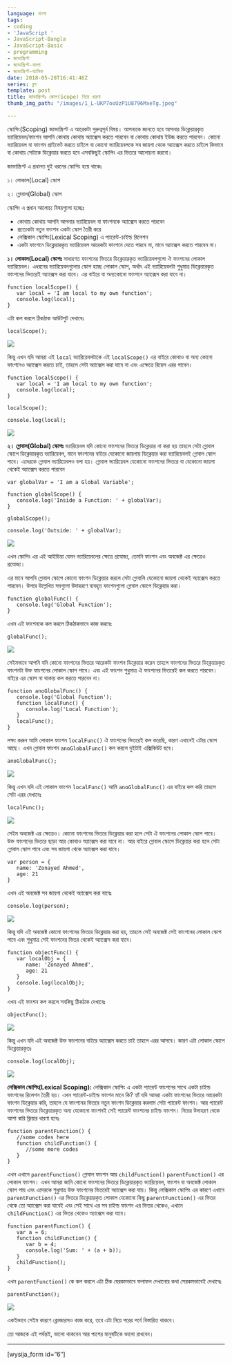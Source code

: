 ```yaml
---
language: বাংলা
tags:
- coding
- 'JavaScript '
- JavaScript-Bangla
- JavaScript-Basic
- programming
- জাভাস্ক্রিপ্ট
- জাভাস্ক্রিপ্ট-বাংলা
- জাভাস্ক্রিপ্ট-ব্যাসিক
date: 2018-05-28T16:41:46Z
series: ব্লগ
template: post
title: জাভাস্ক্রিপ্টঃ স্কোপ(Scope) নিয়ে ধারণা
thumb_img_path: "/images/1_L-UKP7ooUzP1U8796MxeTg.jpeg"

---
```

স্কোপিং(Scoping) জাভাস্ক্রিপ্ট এ আরেকটা গুরুত্বপূর্ন বিষয়। আপনাকে জানতে হবে আপনার ডিক্লেয়ারকৃত ভ্যারিয়েবল/ফাংশন আপনি কোথায় কোথায় অ্যাক্সেস করতে পারবেন বা কোথায় কোথায় ইউজ করতে পারবেন। কোনো ভ্যারিয়েবল বা ফাংশন প্রাইভেট করতে চাইলে বা কোনো ভ্যারিয়েবলকে সব জায়গা থেকে অ্যাক্সেস করতে চাইলে কিভাবে বা কোথায় সেটাকে ডিক্লেয়ার করতে হবে এসবকিছুই স্কোপিং এর ভিতরে আলোচনা করবো।

জাভাস্ক্রিপ্ট এ প্রধানত দুই ধরনের স্কোপিং হয়ে থাকেঃ

১। লোকাল(Local) স্কোপ

২। গ্লোবাল(Global) স্কোপ

স্কোপিং এ প্রধান আলোচ্য বিষয়গুলো হচ্ছেঃ

* কোথায় কোথায় আপনি আপনার ভ্যারিয়েবল বা ফাংশনকে অ্যাক্সেস করতে পারবেন
* প্রত্যেকটা নতুন ফাংশন একটা স্কোপ তৈরী করে
* লেক্সিকাল স্কোপিং(Lexical Scoping) এ প্যারেন্ট-চাইল্ড রিলেশন
* একটা ফাংশনে ডিক্লেয়ারকৃত ভ্যারিয়েবল আরেকটা ফাংশনে যেতে পারবে না, মানে অ্যাক্সেস করতে পারবেন না।

**১। লোকাল(Local) স্কোপঃ** সাধারণত ফাংশনের ভিতরে ডিক্লেয়ারকৃত ভ্যারিয়েবলগুলো ঐ ফাংশনের লোকাল ভ্যারিয়েবল। এধরনের ভ্যারিয়েবলগুলোর স্কোপ হচ্ছে লোকাল স্কোপ, অর্থাৎ এই ভ্যারিয়েবলটা শুধুমাত্র ডিক্লেয়ারকৃত ফাংশনের ভিতরেই অ্যাক্সেস করা যাবে। এর বাইরে বা অন্যকোনো ফাংশনে অ্যাক্সেস করা যাবে না।

    function localScope() {
       var local = 'I am local to my own function';
       console.log(local);
    }

এটা কল করলে ঠিকঠাক আউটপুট দেখাবেঃ

    localScope();

![](https://cdn-images-1.medium.com/max/800/1*9E7wEZGWnsAV0jP2GbKm_Q.png)

কিন্তু এখন যদি আমরা এই `local` ভ্যারিয়েবলটাকে এই `localScope()` এর বাইরে কোথাও বা অন্য কোনো ফাংশনেও অ্যাক্সেস করতে চাই, তাহলে সেটা অ্যাক্সেস করা যাবে না এবং এক্ষেত্রে রিয়েল এরর পাবেন।

    function localScope() {
       var local = 'I am local to my own function';
       console.log(local);
    }

    localScope();

    console.log(local);

![](https://cdn-images-1.medium.com/max/800/1*Nn_7CJ3Ho0p7WjECvt_Cgg.png)

**২। গ্লোবাল(Global) স্কোপঃ** ভ্যারিয়েবল যদি কোনো ফাংশনের ভিতরে ডিক্লেয়ার না করা হয় তাহলে সেটা গ্লোবাল স্কোপে ডিক্লেয়ারকৃত ভ্যারিয়েবল, মানে ফাংশনের বাইরে যেকোনো জায়গায় ডিক্লেয়ার করা ভ্যারিয়েবলই গ্লোবাল স্কোপ পাবে। এদেরকে গ্লোবাল ভ্যারিয়েবলও বলা হয়। গ্লোবাল ভ্যারিয়েবল যেকোনো ফাংশনের ভিতরে বা যেকোনো জায়গা থেকেই অ্যাক্সেস করতে পারবেন

    var globalVar = 'I am a Global Variable';

    function globalScope() {
       console.log('Inside a Function: ' + globalVar);
    }

    globalScope();

    console.log('Outside: ' + globalVar);

![](https://cdn-images-1.medium.com/max/800/1*94OfU9C4CuyQ9q7V6u7VNQ.png)

এখন স্কোপিং এর এই আইডিয়া যেমন ভ্যারিয়েবলের ক্ষেত্রে প্রযোজ্য, তেমনি ফাংশন এবং অবজেক্ট এর ক্ষেত্রেও প্রযোজ্য।

এর মানে আপনি গ্লোবাল স্কোপে কোনো ফাংশন ডিক্লেয়ার করলে সেটা গ্লোবালি যেকোনো জায়গা থেকেই অ্যাক্সেস করতে পারবেন। উপরে উল্লেখিত সবগুলো উদাহরণে ব্যবহৃত ফাংশনগুলো গ্লোবাল স্কোপে ডিক্লেয়ার করা।

    function globalFunc() {
       console.log('Global Function');
    }

এখন এই ফাংশনকে কল করলে ঠিকঠাকভাবে কাজ করবেঃ

    globalFunc();

![](https://cdn-images-1.medium.com/max/800/1*ctlZs7SH-MJj09Y5MfXRag.png)

সেইমভাবে আপনি যদি কোনো ফাংশনের ভিতরে আরেকটা ফাংশন ডিক্লেয়ার করেন তাহলে ফাংশনের ভিতরে ডিক্লেয়ারকৃত ফাংশনটা উক্ত ফাংশনের লোকাল স্কোপ পাবে। এবং এই ফাংশন শুধুমাত্র ঐ ফাংশনের ভিতরেই কল করতে পারবেন। বাইরে এর স্কোপ না থাকায় কল করতে পারবেন না।

    function anoGlobalFunc() {
       console.log('Global Function');
       function localFunc() {
          console.log('Local Function');
       }
       localFunc();
    }

লক্ষ্য করুন আমি লোকাল ফাংশন `localFunc()` ঐ ফাংশনের ভিতরেই কল করেছি, কারণ এখানেই এটার স্কোপ আছে। এখন গ্লোবাল ফাংশন `anoGlobalFunc()` কল করলে দুইটাই এক্সিকিউট হবে।

    anoGlobalFunc();

![](https://cdn-images-1.medium.com/max/800/1*ClOMruz-YwhPW43icbxVug.png)

কিন্তু এখন যদি এই লোকাল ফাংশন `localFunc()` আমি `anoGlobalFunc()` এর বাইরে কল করি তাহলে সেটা এরর দেখাবেঃ

    localFunc();

![](https://cdn-images-1.medium.com/max/800/1*LZfPG5NxRFd2XuT4qEFsgQ.png)

সেইম অবজেক্ট এর ক্ষেত্রেও। কোনো ফাংশনের ভিতরে ডিক্লেয়ার করা হলে সেটা ঐ ফাংশনের লোকাল স্কোপ পাবে। উক্ত ফাংশনের ভিতরে ছাড়া আর কোথাও অ্যাক্সেস করা যাবে না। আর বাইরে গ্লোবাল স্কোপে ডিক্লেয়ার করা হলে সেটা গ্লোবাল স্কোপ পাবে এবং সব জায়গা থেকে অ্যাক্সেস করা যাবে।

    var person = {
       name: 'Zonayed Ahmed',
       age: 21
    }

এখন এই অবজেক্ট সব জায়গা থেকেই অ্যাক্সেস করা যাবেঃ

    console.log(person);

![](https://cdn-images-1.medium.com/max/800/1*HC17ran9QpM3s0PtiAC2rg.png)

কিন্তু যদি এই অবজেক্ট কোনো ফাংশনের ভিতরে ডিক্লেয়ার করা হয়, তাহলে সেই অবজেক্ট সেই ফাংশনের লোকাল স্কোপ পাবে এবং শুধুমাত্র সেই ফাংশনের ভিতর থেকেই অ্যাক্সেস করা যাবে।

    function objectFunc() {
       var localObj = {
          name: 'Zonayed Ahmed',
          age: 21
       }
       console.log(localObj);
    }

এখন এই ফাংশন কল করলে সবকিছু ঠিকঠাক দেখাবেঃ

    objectFunc();

![](https://cdn-images-1.medium.com/max/800/1*KFRTSkcu3xTkF3Nla1S4PQ.png)

কিন্তু এখন যদি এই অবজেক্ট উক্ত ফাংশনের বাইরে অ্যাক্সেস করতে চাই তাহলে এরর আসবে। কারণ এটা লোকাল স্কোপে ডিক্লেয়ারকৃতঃ

    console.log(localObj);

![](https://cdn-images-1.medium.com/max/800/1*WN2XZyhIhfx3BnGJDwm5qg.png)

**লেক্সিকাল স্কোপিং(Lexical Scoping):** লেক্সিকাল স্কোপিং এ একটা প্যারেন্ট ফাংশনের সাথে একটা চাইল্ড ফাংশনের রিলেশন তৈরী হয়। এখন প্যারেন্ট-চাইল্ড ফাংশন মানে কি? হ্যাঁ যদি আমরা একটা ফাংশনের ভিতরে আরেকটা ফাংশন ডিক্লেয়ার করি, তাহলে যে ফাংশনের ভিতরে নতুন ফাংশন ডিক্লেয়ার করলাম সেটা প্যারেন্ট ফাংশন। আর প্যারেন্ট ফাংশনের ভিতরে ডিক্লেয়ারকৃত অন্য যেকোনো ফাংশনই সেই প্যারেন্ট ফাংশনের চাইল্ড ফাংশন। নিচের উদাহরণ থেকে আশা করি ক্লিয়ার ধারণা হবেঃ

    function parentFunction() {
       //some codes here
       function childFunction() {
          //some more codes
       } 
    }

এখন এখানে `parentFunction()` গ্লোবাল ফাংশন আর `childFunction()` `parentFunction()` এর লোকাল ফাংশন। এখন আমরা জানি কোনো ফাংশনের ভিতরে ডিক্লেয়ারকৃত ভ্যারিয়েবল, ফাংশন বা অবজেক্ট লোকাল স্কোপ পায় এবং এদেরকে শুধুমাত্র উক্ত ফাংশনের ভিতরেই অ্যাক্সেস করা যায়। কিন্তু লেক্সিকাল স্কোপিং এর কারণে এখানে `parentFunction()` এর ভিতরে ডিক্লেয়ারকৃত লোকাল যেকোনো কিছু `parentFunction()` এর ভিতর থেকে তো অ্যাক্সেস করা যাবেই এবং সেই সাথে এর সব চাইল্ড ফাংশন এর ভিতর থেকেও, এখানে `childFunction()` এর ভিতর থেকেও অ্যাক্সেস করা যাবে।

    function parentFunction() {
       var a = 6;
       function childFunction() {
          var b = 4;
          console.log('Sum: ' + (a + b));
       } 
       childFunction();
    }

এখন `parentFunction()` কে কল করলে এটা ঠিক যেরকমভাবে ফলাফল দেখানোর কথা সেরকমভাবেই দেখাবেঃ

    parentFunction();

![](https://cdn-images-1.medium.com/max/800/1*rJpWOJA3DEx_YATf7di85Q.png)

একইভাবে সেইম কারণে ক্লোজারসও কাজ করে, তবে এটা নিয়ে পরের পর্বে বিস্তারিত থাকবে।

তো আজকে এই পর্যন্তই, ভালো থাকবেন আর পাশের মানুষটিকে ভালো রাখবেন।

***

\[wysija_form id=”6″\]